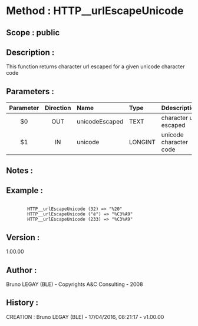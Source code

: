 ﻿# **Method :** HTTP__urlEscapeUnicode## **Scope :** public## **Description :** This function returns character url escaped for a given unicode character code## **Parameters :** | Parameter | Direction | Name | Type | Ddescription | |:----:|:----:|:----|:----|:----| | $0 | OUT | unicodeEscaped | TEXT | character url escaped | | $1 | IN | unicode | LONGINT | unicode character code | ## **Notes :** ## **Example :** ```        HTTP__urlEscapeUnicode (32) => "%20"         HTTP__urlEscapeUnicode ("é") => "%C3%A9"         HTTP__urlEscapeUnicode (233) => "%C3%A9"```## **Version :** 1.00.00## **Author :** Bruno LEGAY (BLE) - Copyrights A&C Consulting - 2008## **History :**  CREATION : Bruno LEGAY (BLE) - 17/04/2016, 08:21:17 - v1.00.00